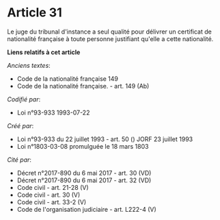 # Article 31

Le juge du tribunal d'instance a seul qualité pour délivrer un certificat de nationalité française à toute personne
justifiant qu'elle a cette nationalité.

**Liens relatifs à cet article**

_Anciens textes_:

  - Code de la nationalité française 149
  - Code de la nationalité française. - art. 149 (Ab)

_Codifié par_:

  - Loi n°93-933 1993-07-22

_Créé par_:

  - Loi n°93-933 du 22 juillet 1993 - art. 50 () JORF 23 juillet 1993
  - Loi n°1803-03-08 promulguée le 18 mars 1803

_Cité par_:

  - Décret n°2017-890 du 6 mai 2017 - art. 30 (VD)
  - Décret n°2017-890 du 6 mai 2017 - art. 32 (VD)
  - Code civil - art. 21-28 (V)
  - Code civil - art. 30 (V)
  - Code civil - art. 33-2 (V)
  - Code de l'organisation judiciaire - art. L222-4 (V)
